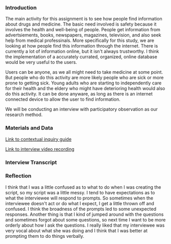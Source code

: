 
### Introduction

The main activity for this assignment is to see how people find information about drugs and medicine. The basic need involved is safety because it involves the health and well-being of people. People get information from advertsiements, books, newspapers, magazines, television, and also seek help from medical professinals. More specifically for this study, we are looking at how people find this information through the internet. There is currently a lot of information online, but it isn't always trustworthy. I think the implementation of a accurately currated, organized, online database would be very useful to the users.

Users can be anyone, as we all might need to take medicine at some point. But people who do this activity are more likely people who are sick or more prone to getting sick. Young adults who are starting to independently care for their health and the eldery who might have deterioring health would also do this activity. It can be done anyware, as long as there is an internet connected device to allow the user to find information.

We will be conducting an interview with participatory observation as our research method.

### Materials and Data

[Link to contextual inquiry guide](https://drive.google.com/file/d/16Ez0L_EUCtnXJGYERHPnu2Xy5Owe541z/view?usp=sharing)

[Link to interview video recording](https://drive.google.com/file/d/1LOlnbcVuX9KVu0NDll3QPk8NVd_jXsL_/view?usp=sharing)

### Interview Transcript

### Reflection

I think that I was a little confused as to what to do when I was creating the script, so my script was a little messy. I tend to have expectations as to what the interviewee will respond to prompts. So sometimes when the interviewee doesn't act or do what I expect, I get a little thrown off and confused. I think the broadness of the prompts led to some unexpected responses. Another thing is that I kind of jumped around with the questions and sometimes forgot about some questions, so next time I want to be more orderly about how I ask the questions. I really liked that my interviewee was very vocal about what she was doing and I think that I was better at prompting them to do things verbally.
